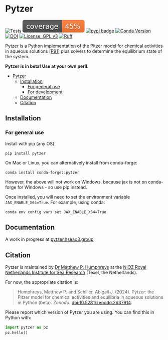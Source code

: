 # Pytzer

![Tests](https://github.com/mvdh7/pytzer/workflows/Tests/badge.svg)
[![Coverage](https://raw.githubusercontent.com/mvdh7/pytzer/develop/.misc/coverage.svg)](https://github.com/mvdh7/pytzer/blob/main/.misc/coverage.txt)
[![pypi badge](https://img.shields.io/pypi/v/pytzer.svg?style=popout)](https://pypi.org/project/pytzer/)
[![Conda Version](https://img.shields.io/conda/vn/conda-forge/pytzer.svg?style-popout)](https://anaconda.org/conda-forge/pytzer)
[![DOI](https://img.shields.io/badge/DOI-10.5281%2Fzenodo.2637914-informational)](https://doi.org/10.5281/zenodo.2637914)
[![License: GPL v3](https://img.shields.io/badge/License-GPLv3-blue.svg)](https://www.gnu.org/licenses/gpl-3.0)
[![Ruff](https://img.shields.io/endpoint?url=https://raw.githubusercontent.com/astral-sh/ruff/main/assets/badge/v2.json)](https://github.com/astral-sh/ruff)

Pytzer is a Python implementation of the Pitzer model for chemical activities in aqueous solutions [[P91](https://pytzer.hseao3.group/refs/#p)] plus solvers to determine the equilibrium state of the system.

**Pytzer is in beta!  Use at your own peril.**

- [Pytzer](#pytzer)
  - [Installation](#installation)
    - [For general use](#for-general-use)
    - [For development](#for-development)
  - [Documentation](#documentation)
  - [Citation](#citation)

## Installation

### For general use

Install with pip (any OS):

    pip install pytzer

On Mac or Linux, you can alternatively install from conda-forge:

    conda install conda-forge::pytzer

However, the above will not work on Windows, because jax is not on conda-forge for Windows - so use pip instead.

Once installed, you will need to set the environment variable `JAX_ENABLE_X64=True`.  For example, using conda:

    conda env config vars set JAX_ENABLE_X64=True

## Documentation

A work in progress at [pytzer.hseao3.group](https://pytzer.hseao3.group).

## Citation

Pytzer is maintained by [Dr Matthew P. Humphreys](https://hseao3.group) at the [NIOZ Royal Netherlands Institute for Sea Research](https://www.nioz.nl/en) (Texel, the Netherlands).

For now, the appropriate citation is:

> Humphreys, Matthew P. and Schiller, Abigail J. (2024). Pytzer: the Pitzer model for chemical activities and equilibria in aqueous solutions in Python (beta).  *Zenodo.*  [doi:10.5281/zenodo.2637914](https://doi.org/10.5281/zenodo.2637914).

Please report which version of Pytzer you are using.  You can find this in Python with:

```python
import pytzer as pz
pz.hello()
```
